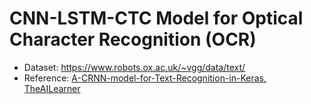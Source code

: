# CNN-LSTM-CTC Model for Optical Character Recognition (OCR)

- Dataset: https://www.robots.ox.ac.uk/~vgg/data/text/
- Reference:  [
A-CRNN-model-for-Text-Recognition-in-Keras, TheAILearner](https://github.com/TheAILearner/A-CRNN-model-for-Text-Recognition-in-Keras)